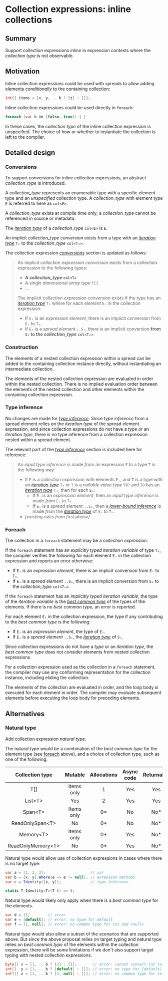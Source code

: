 # Collection expressions: inline collections

## Summary

Support collection expressions *inline* in expression contexts where the *collection type* is not observable.

## Motivation

Inline collection expressions could be used with spreads to allow adding elements *conditionally* to the containing collection:
```csharp
int[] items = [x, y, .. b ? [z] : []];
```

Inline collection expressions could be used directly in `foreach`:
```csharp
foreach (var b in [false, true]) { }
```
In these cases, the *collection type* of the inline collection expression is unspecified. The choice of how or whether to instantiate the collection is left to the compiler.

## Detailed design

### Conversions

To support conversions for inline collection expressions, an abstract *collection_type* is introduced.

A *collection_type* represents an enumerable type with a specific element type and an *unspecified* collection type.
A *collection_type* with element type `E` is referred to here as *`col<E>`*.

A *collection_type* exists at compile time only; a *collection_type* cannot be referenced in source or metadata.

The [*iteration type*](https://github.com/dotnet/csharpstandard/blob/standard-v6/standard/statements.md#1295-the-foreach-statement) of a *collection_type* `col<E>` is `E`.

An implicit *collection_type conversion* exists from a type with an [*iteration type*](https://github.com/dotnet/csharpstandard/blob/standard-v6/standard/statements.md#1295-the-foreach-statement) `Tₑ` to the *collection_type* `col<Tₑ>`.

The collection expression [*conversions*](https://github.com/dotnet/csharplang/blob/main/proposals/csharp-12.0/collection-expressions.md#conversions) section is updated as follows:

> An implicit *collection expression conversion* exists from a collection expression to the following types:
> * **A *collection_type* `col<T>`**
> * A single dimensional *array type* `T[]`
> * ...
> 
> The implicit *collection expression conversion* exists if the type has an [*iteration type*](https://github.com/dotnet/csharpstandard/blob/standard-v6/standard/statements.md#1295-the-foreach-statement) `Tₑ` where for each *element* `Eᵢ` in the collection expression:
> * If `Eᵢ` is an *expression element*, there is an implicit conversion from `Eᵢ` to `Tₑ`.
> * If `Eᵢ` is a *spread element* `..Sᵢ`, there is an implicit conversion **from `Sᵢ` to the *collection_type* `col<Tₑ>`**.

### Construction

The elements of a nested collection expression within a spread can be added to the containing collection instance directly, without instantiating an intermediate collection.

The elements of the nested collection expression are evaluated in order within the nested collection. There is no implied evaluation order between the elements of the nested collection and other elements within the containing collection expression.

### Type inference

No changes are made for [*type inference*](https://github.com/dotnet/csharplang/blob/main/proposals/csharp-12.0/collection-expressions.md#type-inference).
Since *type inference* from a spread element relies on the *iteration type* of the spread element expression, and since collection expressions do not have a *type* or an *iteration type*, there is no type inference from a collection expression nested within a spread element.

The relevant part of the [*type inference*](https://github.com/dotnet/csharplang/blob/main/proposals/csharp-12.0/collection-expressions.md#type-inference) section is included here for reference:

> An *input type inference* is made *from* an expression `E` *to* a type `T` in the following way:
>
> * If `E` is a *collection expression* with elements `Eᵢ`, and `T` is a type with an [*iteration type*](https://github.com/dotnet/csharpstandard/blob/standard-v6/standard/statements.md#1295-the-foreach-statement) `Tₑ` or `T` is a *nullable value type* `T0?` and `T0` has an [*iteration type*](https://github.com/dotnet/csharpstandard/blob/standard-v6/standard/statements.md#1295-the-foreach-statement) `Tₑ`, then for each `Eᵢ`:
>   * If `Eᵢ` is an *expression element*, then an *input type inference* is made *from* `Eᵢ` *to* `Tₑ`.
>   * If `Eᵢ` is a *spread element* `..Sᵢ`, then a [*lower-bound inference*](https://github.com/dotnet/csharpstandard/blob/standard-v6/standard/expressions.md#116310-lower-bound-inferences) is made *from*  the [*iteration type*](https://github.com/dotnet/csharpstandard/blob/standard-v6/standard/statements.md#1295-the-foreach-statement) of `Sᵢ` *to* `Tₑ`.
> * *[existing rules from first phase]* ...

### Foreach

The collection in a `foreach` statement may be a *collection expression*.

If the `foreach` statement has an *explicitly typed iteration variable* of type `Tₑ`, the compiler verifies the following for each element `Eᵢ` in the collection expression and reports an error otherwise:
* If `Eᵢ` is an *expression element*, there is an implicit conversion from `Eᵢ` to `Tₑ`.
* If `Eᵢ` is a *spread element* `..Sᵢ`, there is an implicit conversion from `Sᵢ` to the *collection_type* `col<Tₑ>`.

If the `foreach` statement has an *implicitly typed iteration variable*, the type of the *iteration variable* is the [*best common type*](https://github.com/dotnet/csharpstandard/blob/standard-v6/standard/expressions.md#116315-finding-the-best-common-type-of-a-set-of-expressions) of the types of the elements. If there is no *best common type*, an error is reported.

For each element `Eᵢ` in the collection expression, the type if any contributing to the *best common type* is the following:
* If `Eᵢ` is an *expression element*, the type of `Eᵢ`.
* If `Eᵢ` is a *spread element* `..Sᵢ`, the [*iteration type*](https://github.com/dotnet/csharpstandard/blob/standard-v6/standard/statements.md#1295-the-foreach-statement) of `Sᵢ`.

Since collection expressions do not have a *type* or an *iteration type*, the *best common type* does not consider elements from nested collection expressions.

For a collection expression used as the collection in a `foreach` statement, the compiler may use any conforming representation for the collection instance, including eliding the collection.

The elements of the collection are evaluated in order, and the loop body is executed for each element in order. The compiler *may* evaluate subsequent elements before executing the loop body for preceding elements.

## Alternatives

### Natural type

Add collection expression *natural type*.

The natural type would be a combination of the *best common type* for the element type (see [foreach](#foreach) above), and a choice of collection type, such as one of the following:

|Collection type|Mutable|Allocations|Async code|Returnable
|:---:|:---:|:---:|:---:|:---:|
|T[]|Items only|1|Yes|Yes|
|List&lt;T&gt;|Yes|2|Yes|Yes|
|Span&lt;T&gt;|Items only|0*|No|No*|
|ReadOnlySpan&lt;T&gt;|No|0*|No|No*|
|Memory&lt;T&gt;|Items only|0*|Yes|No*|
|ReadOnlyMemory&lt;T&gt;|No|0*|Yes|No*|

Natural type would allow use of collection expressions in cases where there is no target type:
```csharp
var a = [1, 2, 3];                    // var
var b = [x, y].Where(e => e != null); // extension methods
var c = Identity([x, y]);             // type inference

static T Identity<T>(T t) => t;
```

Natural type would likely only apply when there is a *best common type* for the elements.
```csharp
var d = [];        // error
var e = [default]; // error: no type for default
var f = [1, null]; // error: no common type for int and <null>
```

Natural type would also allow a subset of the scenarios that are supported above. But since the above proposal relies on target typing and natural type relies on *best common type* of the elements within the collection expression, there will be some limitations if we don't also support target typing with nested collection expressions.
```csharp
byte[] x = [1, .. b ? [2] : []];       // error: cannot convert int to byte
int[]  y = [1, .. b ? [default] : []]; // error: no type for [default]
int?[] z = [1, .. b ? [2, null] : []]; // error: no common type for int and <null>
```
